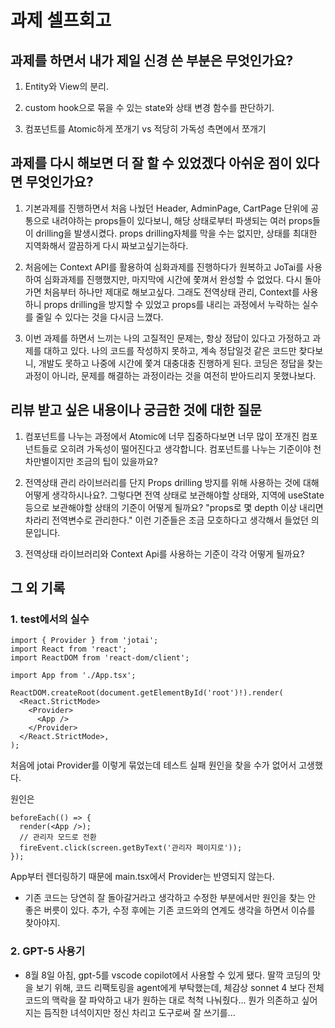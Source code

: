 # 과제 셀프회고

## 과제를 하면서 내가 제일 신경 쓴 부분은 무엇인가요?

1. Entity와 View의 분리.

2. custom hook으로 묶을 수 있는 state와 상태 변경 함수를 판단하기.

3. 컴포넌트를 Atomic하게 쪼개기 vs 적당히 가독성 측면에서 쪼개기

## 과제를 다시 해보면 더 잘 할 수 있었겠다 아쉬운 점이 있다면 무엇인가요?

1. 기본과제를 진행하면서 처음 나눴던 Header, AdminPage, CartPage 단위에 공통으로 내려야하는 props들이 있다보니, 해당 상태로부터 파생되는 여러 props들이 drilling을 발생시켰다. props drilling자체를 막을 수는 없지만, 상태를 최대한 지역화해서 깔끔하게 다시 짜보고싶기는하다.

2. 처음에는 Context API를 활용하여 심화과제를 진행하다가 원복하고 JoTai를 사용하여 심화과제를 진행했지만, 마지막에 시간에 쫓껴서 완성할 수 없었다. 다시 돌아가면 처음부터 하나만 제대로 해보고싶다. 그래도 전역상태 관리, Context를 사용하니 props drilling을 방지할 수 있었고 props를 내리는 과정에서 누락하는 실수를 줄일 수 있다는 것을 다시금 느꼈다.

3. 이번 과제를 하면서 느끼는 나의 고질적인 문제는, 항상 정답이 있다고 가정하고 과제를 대하고 있다. 나의 코드를 작성하지 못하고, 계속 정답일것 같은 코드만 찾다보니, 개발도 못하고 나중에 시간에 쫓겨 대충대충 진행하게 된다. 코딩은 정답을 찾는 과정이 아니라, 문제를 해결하는 과정이라는 것을 여전히 받아드리지 못했나보다.

## 리뷰 받고 싶은 내용이나 궁금한 것에 대한 질문

1. 컴포넌트를 나누는 과정에서 Atomic에 너무 집중하다보면 너무 많이 쪼개진 컴포넌트들로 오히려 가독성이 떨어진다고 생각합니다. 컴포넌트를 나누는 기준이야 천차만별이지만 조금의 팁이 있을까요?

2. 전역상태 관리 라이브러리를 단지 Props drilling 방지를 위해 사용하는 것에 대해 어떻게 생각하시나요?. 그렇다면 전역 상태로 보관해야할 상태와, 지역에 useState등으로 보관해야할 상태의 기준이 어떻게 될까요? "props로 몇 depth 이상 내리면 차라리 전역변수로 관리한다." 이런 기준들은 조금 모호하다고 생각해서 들었던 의문입니다.

3. 전역상태 라이브러리와 Context Api를 사용하는 기준이 각각 어떻게 될까요?

## 그 외 기록

### 1. test에서의 실수

```tsx
import { Provider } from 'jotai';
import React from 'react';
import ReactDOM from 'react-dom/client';

import App from './App.tsx';

ReactDOM.createRoot(document.getElementById('root')!).render(
  <React.StrictMode>
    <Provider>
      <App />
    </Provider>
  </React.StrictMode>,
);
```

처음에 jotai Provider를 이렇게 묶었는데 테스트 실패 원인을 찾을 수가 없어서 고생했다.

원인은

```tsx
beforeEach(() => {
  render(<App />);
  // 관리자 모드로 전환
  fireEvent.click(screen.getByText('관리자 페이지로'));
});
```

App부터 렌더링하기 때문에 main.tsx에서 Provider는 반영되지 않는다.

- 기존 코드는 당연히 잘 돌아갈거라고 생각하고 수정한 부분에서만 원인을 찾는 안 좋은 버릇이 있다. 추가, 수정 후에는 기존 코드와의 연계도 생각을 하면서 이슈를 찾아야지.

### 2. GPT-5 사용기

- 8월 8일 아침, gpt-5를 vscode copilot에서 사용할 수 있게 됐다. 딸깍 코딩의 맛을 보기 위해, 코드 리팩토링을 agent에게 부탁했는데, 체감상 sonnet 4 보다 전체 코드의 맥락을 잘 파악하고 내가 원하는 대로 척척 나눠줬다... 뭔가 의존하고 싶어지는 듬직한 녀석이지만 정신 차리고 도구로써 잘 쓰기를...
